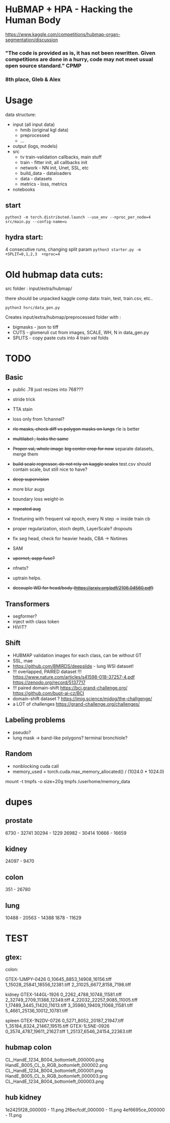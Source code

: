 # HuBMAP + HPA - Hacking the Human Body 
https://www.kaggle.com/competitions/hubmap-organ-segmentation/discussion


### "The code is provided as is, it has not been rewritten. Given competitions are done in a hurry, code may not meet usual open source standard." CPMP
### 8th place, Gleb & Alex
# Usage

data structure:
 - input (all input data)
    - hmib (original kgl data)
    - preprocessed
    - ...
 - output (logs, models)
 - src
    - tv train-validation callbacks, main stuff
    - train - fitter init, all callbacks init
    - network - NN init, Unet, SSL, etc
    - build_data - dataloaders
    - data - datasets
    - metrics - loss, metrics
 - notebooks


## start

`python3 -m torch.distributed.launch --use_env --nproc_per_node=4 src/main.py --config-name=u`


## hydra start:

4 consecutive runs, changing split param
`python3 starter.py -m +SPLIT=0,1,2,3  +nproc=4`


# Old hubmap data cuts:

src folder : input/extra/hubmap/

there should be unpacked kaggle comp data: train, test, train.csv, etc..

`python3 hsrc/data_gen.py`

Creates input/extra/hubmap/preprocessed folder with :
 - bigmasks - json to tiff
 - CUTS - glomeruli cut from images, SCALE, WH, N in data_gen.py
 - SPLITS - copy paste cuts into 4 train val folds
 


# TODO

## Basic
- public .78 just resizes into 768???
- stride trick
- TTA stain
- loss only from 1channel?

- ~~rle masks, check diff vs polygon masks on lungs~~ rle is better
- ~~multilabel , looks the same~~
- ~~Proper val, whole image~~ ~~big center crop for now~~ separate datasets, merge them
- ~~build scale regressor, do not rely on kaggle scales~~ test.csv should contain scale, but still nice to have?
- ~~deep supervision~~
- more blur augs
- boundary loss weight-in
- ~~repeated aug~~
- finetuning with frequent val epoch, every N step -> inside train cb
- proper regularization, stoch depth, LayerScale? dropouts
- fix seg head, check for heavier heads, CBA -> Nxtimes
- SAM
- ~~upernet, aspp fuse?~~
- nfnets?
- uptrain helps.
- ~~decouple WD for head/body (https://arxiv.org/pdf/2106.04560.pdf)~~

## Transformers
- segformer?
- inject with class token
- HiViT?

## Shift
- HUBMAP validation images for each class, can be without GT
- SSL, mae
- https://github.com/BMIRDS/deepslide - lung WSI dataset!
- !!! overlapped, PAIRED dataset !!! https://www.nature.com/articles/s41598-018-37257-4.pdf
        https://zenodo.org/record/5137717
- !!! paired domain-shift https://bci.grand-challenge.org/ https://github.com/bupt-ai-cz/BCI
- domain-shift dataset ? https://imig.science/midog/the-challgenge/
- a LOT of challenges https://grand-challenge.org/challenges/

## Labeling problems
 - pseudo?
 - lung mask -> band-like polygons?  terminal bronchiole? 

## Random

- nonblocking cuda call
- memory_used = torch.cuda.max_memory_allocated() / (1024.0 * 1024.0)


mount  -t tmpfs -o size=20g  tmpfs /userhome/memory_data

# dupes
## prostate
6730 - 32741
30294 - 1229
26982 - 30414
10666 - 16659

## kidney
24097 - 9470

## colon
351 - 26780
## lung
10488 - 20563 - 14388
1878 - 11629


# TEST

## gtex:

colon:

GTEX-1JMPY-0426
0_10645_8853_14908_16156.tiff  1_15028_25841_18556_12381.tiff  2_31025_6677_8158_7198.tiff

kidney
GTEX-144GL-1926
0_2262_4788_10748_11581.tiff   2_32749_2709_11388_12349.tiff   4_22032_22257_9085_11005.tiff 1_17489_3445_11420_11613.tiff  3_35980_19409_11068_11581.tiff  5_4661_25136_10012_10781.tiff

spleen
GTEX-1N2DV-0726
0_5271_8052_20187_21947.tiff  1_35184_6324_21467_19515.tiff
GTEX-1L5NE-0926
0_3574_4787_19611_21627.tiff  1_25137_6546_24154_22363.tiff 



## hubmap colon

CL_HandE_1234_B004_bottomleft_000000.png  HandE_B005_CL_b_RGB_bottomleft_000002.png
CL_HandE_1234_B004_bottomleft_000001.png  HandE_B005_CL_b_RGB_bottomleft_000003.png
CL_HandE_1234_B004_bottomleft_000003.png

## hub kidney

1e2425f28_000000 - 11.png
2f6ecfcdf_000000 - 11.png
4ef6695ce_000000 - 11.png







